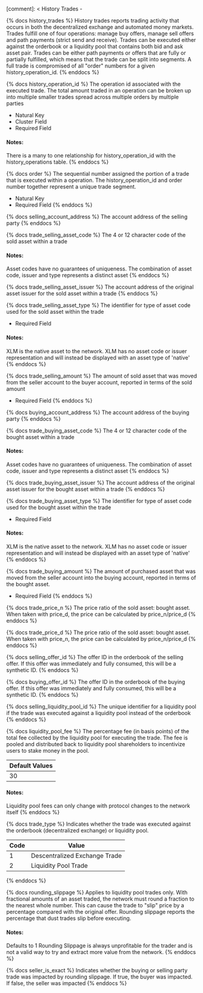 [comment]: < History Trades -

{% docs history_trades %}
History trades reports trading activity that occurs in both the decentralized exchange and automated money markets. Trades fulfill one of four operations: manage buy offers, manage sell offers and path payments (strict send and receive). Trades can be executed either against the orderbook or a liquidity pool that contains both bid and ask asset pair. Trades can be either path payments or offers that are fully or partially fulfilled, which means that the trade can be split into segments. A full trade is compromised of all "order" numbers for a given history_operation_id.
{% enddocs %}

{% docs history_operation_id %}
The operation id associated with the executed trade. The total amount traded in an operation can be broken up into multiple smaller trades spread across multiple orders by multiple parties

- Natural Key
- Cluster Field
- Required Field

#### Notes:

There is a many to one relationship for history_operation_id with the history_operations table.
{% enddocs %}

{% docs order %}
The sequential number assigned the portion of a trade that is executed within a operation. The history_operation_id and order number together represent a unique trade segment.

- Natural Key
- Required Field
  {% enddocs %}

{% docs selling_account_address %}
The account address of the selling party
{% enddocs %}

{% docs trade_selling_asset_code %}
The 4 or 12 character code of the sold asset within a trade

#### Notes:

Asset codes have no guarantees of uniqueness. The combination of asset code, issuer and type represents a distinct asset
{% enddocs %}

{% docs trade_selling_asset_issuer %}
The account address of the original asset issuer for the sold asset within a trade
{% enddocs %}

{% docs trade_selling_asset_type %}
The identifier for type of asset code used for the sold asset within the trade

- Required Field

#### Notes:

XLM is the native asset to the network. XLM has no asset code or issuer representation and will instead be displayed with an asset type of 'native'
{% enddocs %}

{% docs trade_selling_amount %}
The amount of sold asset that was moved from the seller account to the buyer account, reported in terms of the sold amount

- Required Field
  {% enddocs %}

{% docs buying_account_address %}
The account address of the buying party
{% enddocs %}

{% docs trade_buying_asset_code %}
The 4 or 12 character code of the bought asset within a trade

#### Notes:

Asset codes have no guarantees of uniqueness. The combination of asset code, issuer and type represents a distinct asset
{% enddocs %}

{% docs trade_buying_asset_issuer %}
The account address of the original asset issuer for the bought asset within a trade
{% enddocs %}

{% docs trade_buying_asset_type %}
The identifier for type of asset code used for the bought asset within the trade

- Required Field

#### Notes:

XLM is the native asset to the network. XLM has no asset code or issuer representation and will instead be displayed with an asset type of 'native'
{% enddocs %}

{% docs trade_buying_amount %}
The amount of purchased asset that was moved from the seller account into the buying account, reported in terms of the bought asset.

- Required Field
  {% enddocs %}

{% docs trade_price_n %}
The price ratio of the sold asset: bought asset. When taken with price_d, the price can be calculated by price_n/price_d
{% enddocs %}

{% docs trade_price_d %}
The price ratio of the sold asset: bought asset. When taken with price_n, the price can be calculated by price_n/price_d
{% enddocs %}

{% docs selling_offer_id %}
The offer ID in the orderbook of the selling offer. If this offer was immediately and fully consumed, this will be a synthetic ID.
{% enddocs %}

{% docs buying_offer_id %}
The offer ID in the orderbook of the buying offer. If this offer was immediately and fully consumed, this will be a synthetic ID.
{% enddocs %}

{% docs selling_liquidity_pool_id %}
The unique identifier for a liquidity pool if the trade was executed against a liquidity pool instead of the orderbook
{% enddocs %}

{% docs liquidity_pool_fee %}
The percentage fee (in basis points) of the total fee collected by the liquidity pool for executing the trade.
The fee is pooled and distributed back to liquidity pool shareholders to incentivize users to stake money in the pool.

| Default Values |
| -------------- |
| 30             |

#### Notes:

Liquidity pool fees can only change with protocol changes to the network itself
{% enddocs %}

{% docs trade_type %}
Indicates whether the trade was executed against the orderbook (decentralized exchange) or liquidity pool.

| Code | Value                         |
| ---- | ----------------------------- |
| 1    | Descentralized Exchange Trade |
| 2    | Liquidity Pool Trade          |

{% enddocs %}

{% docs rounding_slippage %}
Applies to liquidity pool trades only. With fractional amounts of an asset traded, the network must round a fraction to the nearest whole number. This can cause the trade to "slip" price by a percentage compared with the original offer. Rounding slippage reports the percentage that dust trades slip before executing.

#### Notes:

Defaults to 1
Rounding Slippage is always unprofitable for the trader and is not a valid way to try and extract more value from the network.
{% enddocs %}

{% docs seller_is_exact %}
Indicates whether the buying or selling party trade was impacted by rounding slippage. If true, the buyer was impacted. If false, the seller was impacted
{% enddocs %}

